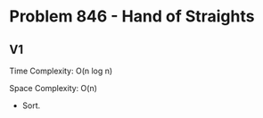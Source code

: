 # Problem 846 - Hand of Straights

## V1

Time Complexity: O(n log n)

Space Complexity: O(n)

- Sort.
